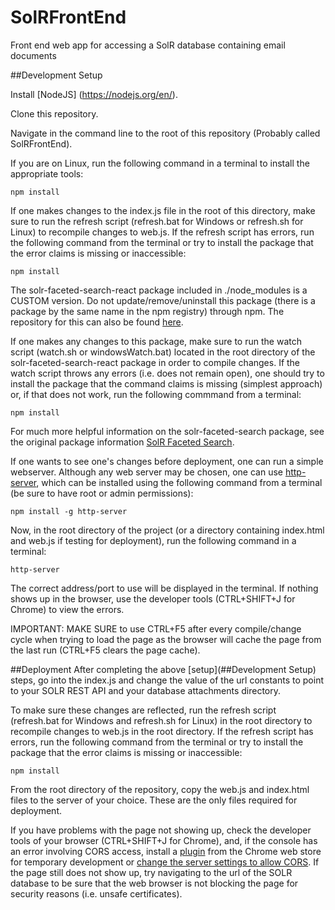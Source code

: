 # SolRFrontEnd
Front end web app for accessing a SolR database containing email documents

##Development Setup

Install [NodeJS] (https://nodejs.org/en/).

Clone this repository.

Navigate in the command line to the root of this repository (Probably called SolRFrontEnd).

If you are on Linux, run the following command in a terminal to install the appropriate tools:

```
npm install
```

If one makes changes to the index.js file in the root of this directory, make sure to run the refresh script (refresh.bat for Windows or refresh.sh for Linux) to recompile changes to web.js. If the refresh script has errors, run the following command from the terminal or try to install the package that the error claims is missing or inaccessible:

```
npm install
```

The solr-faceted-search-react package included in ./node_modules is a CUSTOM version. Do not update/remove/uninstall this package (there is a package by the same name in the npm registry) through npm. The repository for this can also be found [here](https://github.com/israelterrill/solr-faceted-search-custom). 

If one makes any changes to this package, make sure to run the watch script (watch.sh or windowsWatch.bat) located in the root directory of the solr-faceted-search-react package in order to compile changes. If the watch script throws any errors (i.e. does not remain open), one should try to install the package that the command claims is missing (simplest approach) or, if that does not work, run the following commmand from a terminal:

```
npm install
```

For much more helpful information on the solr-faceted-search package, see the original package information [SolR Faceted Search](https://github.com/HuygensING/solr-faceted-search-react).

If one wants to see one's changes before deployment, one can run a simple webserver. Although any web server may be chosen, one can use [http-server](https://www.npmjs.com/package/http-server), which can be installed using the following command from a terminal (be sure to have root or admin permissions):

```
npm install -g http-server
```

Now, in the root directory of the project (or a directory containing index.html and web.js if testing for deployment), run the following command in a terminal:

```
http-server
```

The correct address/port to use will be displayed in the terminal. If nothing shows up in the browser, use the developer tools (CTRL+SHIFT+J for Chrome) to view the errors.

IMPORTANT: MAKE SURE to use CTRL+F5 after every compile/change cycle when trying to load the page as the browser will cache the page from the last run (CTRL+F5 clears the page cache).

##Deployment
After completing the above [setup](##Development Setup) steps, go into the index.js and change the value of the url constants to point to your SOLR REST API and your database attachments directory.

To make sure these changes are reflected, run the refresh script (refresh.bat for Windows and refresh.sh for Linux) in the root directory to recompile changes to web.js in the root directory.  If the refresh script has errors, run the following command from the terminal or try to install the package that the error claims is missing or inaccessible:

```
npm install
```

From the root directory of the repository, copy the web.js and index.html files to the server of your choice. These are the only files required for deployment.

If you have problems with the page not showing up, check the developer tools of your browser (CTRL+SHIFT+J for Chrome), and, if the console has an error involving CORS access, install a [plugin](https://chrome.google.com/webstore/detail/allow-control-allow-origi/nlfbmbojpeacfghkpbjhddihlkkiljbi?hl=en) from the Chrome web store for temporary development or [change the server settings to allow CORS](http://marianoguerra.org/posts/enable-cors-in-apache-solr.html). If the page still does not show up, try navigating to the url of the SOLR database to be sure that the web browser is not blocking the page for security reasons (i.e. unsafe certificates).

